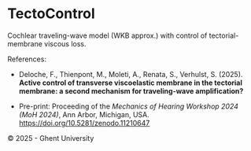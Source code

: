 # TectoControl
Cochlear traveling-wave model (WKB approx.) with control of tectorial-membrane viscous loss.

References:
 *  Deloche, F., Thienpont, M., Moleti, A., Renata, S., Verhulst, S. (2025). **Active control of transverse viscoelastic membrane in the tectorial membrane: a second mechanism for traveling-wave amplification?**

 * Pre-print: Proceeding of the *Mechanics of Hearing Workshop 2024 (MoH 2024)*, Ann Arbor, Michigan, USA.  https://doi.org/10.5281/zenodo.11210647

© 2025 - Ghent University
